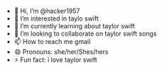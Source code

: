 - 👋 Hi, I’m @hacker1957
- 👀 I’m interested in taylo swift
- 🌱 I’m currently learning about taylor swift
- 💞️ I’m looking to collaborate on taylor swift songs
- 📫 How to reach me gmail
- 😄 Pronouns: she/her/Shes/hers
- ⚡ Fun fact: i love taylor swift

<!---
hacker1957/hacker1957 is a ✨ special ✨ repository because its `README.md` (this file) appears on your GitHub profile.
You can click the Preview link to take a look at your changes.
--->
